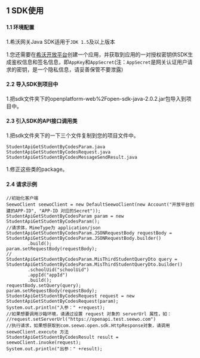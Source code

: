 ## 1 SDK使用

#### 1.1 环境配置

1.希沃网关Java SDK适用于`JDK 1.5`及以上版本

1.您还需要在[希沃开放平台](http://open.seewo.com/#/console)创建一个应用，并获取到应用的一对授权密钥供SDK生成鉴权信息和签名信息，即`AppKey`和`AppSecret`(注：`AppSecret`是网关认证用户请求的密钥，是一个隐私信息，请妥善保管不要泄露)

#### 2.2 导入SDK到项目中

1.把sdk文件夹下的openplatform-web%2Fopen-sdk-java-2.0.2.jar包导入到项目中。

#### 2.3 引入SDK的API接口调用类

1.把sdk文件夹下的一下三个文件复制到您的项目文件中。

```
StudentApiGetStudentByCodesParam.java
StudentApiGetStudentByCodesRequest.java
StudentApiGetStudentByCodesMessageSendResult.java
```

1.修正这些类的package。

#### 2.4 请求示例

```
//初始化客户端
SeewoClient seewoClient = new DefaultSeewoClient(new Account("开放平台创建的APP-ID", "APP-ID 对应的Secret"));
StudentApiGetStudentByCodesParam param = new StudentApiGetStudentByCodesParam();
//请求体，MimeType为 application/json
StudentApiGetStudentByCodesParam.JSONRequestBody requestBody = StudentApiGetStudentByCodesParam.JSONRequestBody.builder()
        .build();
param.setRequestBody(requestBody);
//
StudentApiGetStudentByCodesParam.MisThirdStudentQueryDto query = StudentApiGetStudentByCodesParam.MisThirdStudentQueryDto.builder()
        .schoolUid("schoolUid")
        .appId("appId")
        .build();
requestBody.setQuery(query);
param.setRequestBody(requestBody);
StudentApiGetStudentByCodesRequest request = new StudentApiGetStudentByCodesRequest(param);
System.out.println("入参：" +request);
//如果想要调用沙箱环境，请通过设置 request 对象的 serverUrl 属性，如：
//request.setServerUrl("https://openapi.test.seewo.com")
//执行请求，如果想获取到com.seewo.open.sdk.HttpResponse对象，请调用 seewoClient.execute 方法
StudentApiGetStudentByCodesResult result = seewoClient.invoke(request);
System.out.println("出参：" +result);
```